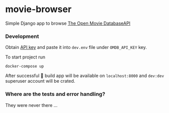 # movie-browser

Simple Django app to browse [The Open Movie DatabaseAPI](http://www.omdbapi.com/)

### Development

Obtain [API key](http://www.omdbapi.com/apikey.aspx) and paste it into `dev.env` file under `OMDB_API_KEY` key.

To start project run

    docker-compose up 
After successful :crossed_fingers: build app will be available on `localhost:8000` and `dev:dev` superuser account will be crated.


### Where are the tests and error handling?

They were never there ...